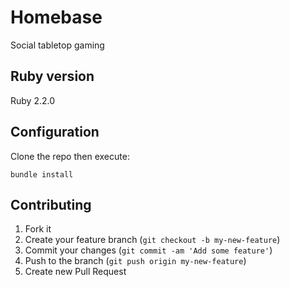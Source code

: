 # Homebase
Social tabletop gaming
## Ruby version
Ruby 2.2.0

## Configuration
Clone the repo then execute:
```
bundle install
```
## Contributing
1. Fork it
2. Create your feature branch (`git checkout -b my-new-feature`)
3. Commit your changes (`git commit -am 'Add some feature'`)
4. Push to the branch (`git push origin my-new-feature`)
5. Create new Pull Request
